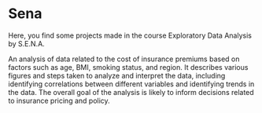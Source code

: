 # Sena
Here, you find some projects made in the course Exploratory Data Analysis by S.E.N.A.

An analysis of data related to the cost of insurance premiums based on factors such as age, BMI, smoking status, and region. It describes various figures and steps taken to analyze and interpret the data, including identifying correlations between different variables and identifying trends in the data. The overall goal of the analysis is likely to inform decisions related to insurance pricing and policy.
